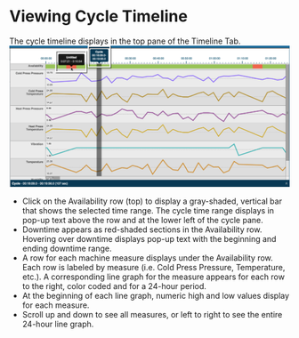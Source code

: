 # Viewing Cycle Timeline

 The cycle timeline displays in the top pane of the Timeline Tab. 
 ![](timelineCycle.png)
 
 * Click on the Availability row (top) to display a gray-shaded, vertical bar that shows the selected time range. The cycle time range displays in pop-up text above the row and at the lower left of the cycle pane.
* Downtime appears as red-shaded sections in the Availability row. Hovering over downtime displays pop-up text with the beginning and ending downtime range.
* A row for each machine measure displays under the Availability row. Each row is labeled by measure (i.e. Cold Press Pressure, Temperature, etc.). A corresponding line graph for the measure appears for each row to the right, color coded and for a 24-hour period.
* At the beginning of each line graph, numeric high and low values display for each measure.
* Scroll up and down to see all measures, or left to right to see the entire 24-hour line graph.
 
 
